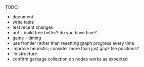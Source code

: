 TODO:
 - document
 - write tests
 - test recent changes
 - bot - build tree better? do you have time?
 - game - timing
 - use frontier rather than resetting graph progress every time
 - improve heuristic; consider more than just gap? tile positions?
 - lib structure
 - confirm garbage collection on nodes works as expected
